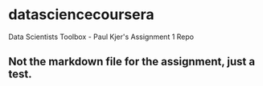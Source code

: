 datasciencecoursera
===================

Data Scientists Toolbox - Paul Kjer's Assignment 1 Repo
## Not the markdown file for the assignment, just a test. 
